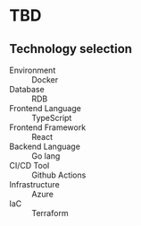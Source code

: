 # TBD
## Technology selection
<dl>
  <dt>Environment</dt>
  <dd>Docker</dd>
  <dt>Database</dt>
  <dd>RDB<dd>
  <dt>Frontend Language</dt>
  <dd>TypeScript</dd>
  <dt>Frontend Framework</dt>
  <dd>React</dd>
  <dt>Backend Language</dt>
  <dd>Go lang</dd>
  <dt>CI/CD Tool</dt>
  <dd>Github Actions</dd>
  <dt>Infrastructure</dt>
  <dd>Azure<dd>
  <dt>IaC</dt>
  <dd>Terraform<dd>
</dl> 
